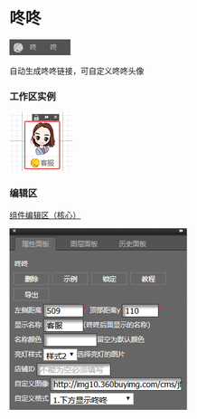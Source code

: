 # 咚咚

![](/assets/wwqq_13.jpg)

自动生成咚咚链接，可自定义咚咚头像

### 工作区实例

![](/assets/QQ13-1.png)

### 编辑区

[组件编辑区（核心）](/chapter1/gong-ju-jie-mian/zu-jian-bian-ji-qu-ff08-he-xin-ff09.md)

![](/assets/QQ13-2.png)


